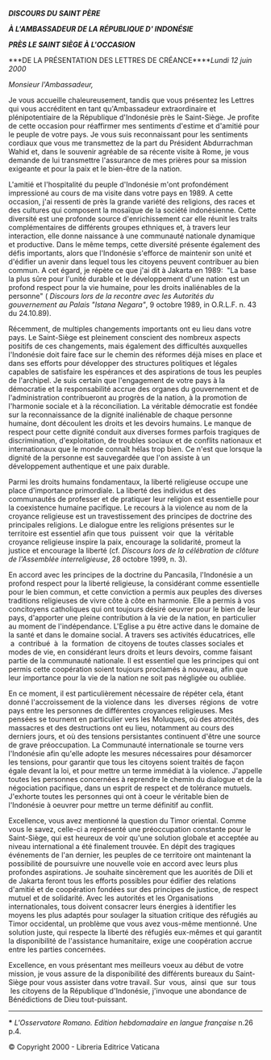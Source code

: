 ***DISCOURS DU SAINT PÈRE***

***À L'AMBASSADEUR DE LA RÉPUBLIQUE D' INDONÉSIE***

***PRÈS LE SAINT SIÈGE À L'OCCASION***

***DE LA PRÉSENTATION DES LETTRES DE CRÉANCE\*****Lundi 12 juin 2000*

*Monsieur l'Ambassadeur,*

Je vous accueille chaleureusement, tandis que vous présentez les Lettres qui vous accréditent en tant qu'Ambassadeur extraordinaire et plénipotentiaire de la République d'Indonésie près le Saint-Siège. Je profite de cette occasion pour réaffirmer mes sentiments d'estime et d'amitié pour le peuple de votre pays. Je vous suis reconnaissant pour les sentiments cordiaux que vous me transmettez de la part du Président Abdurrachman Wahid et, dans le souvenir agréable de sa récente visite à Rome, je vous demande de lui transmettre l'assurance de mes prières pour sa mission exigeante et pour la paix et le bien-être de la nation.

L'amitié et l'hospitalité du peuple d'Indonésie m'ont profondément impressioné au cours de ma visite dans votre pays en 1989. A cette occasion, j'ai ressenti de près la grande variété des religions, des races et des cultures qui composent la mosaïque de la société indonésienne. Cette diversité est une profonde source d'enrichissement car elle réunit les traits complémentaires de différents groupes ethniques et, à travers leur interaction, elle donne naissance à une communauté nationale dynamique et productive. Dans le même temps, cette diversité présente également des défis importants, alors que l'Indonésie s'efforce de maintenir son unité et d'édifier un avenir dans lequel tous les citoyens peuvent contribuer au bien commun. A cet égard, je répète ce que j'ai dit à Jakarta en 1989:  "La base la plus sûre pour l'unité durable et le développement d'une nation est un profond respect pour la vie humaine, pour les droits inaliénables de la personne" ( *Discours lors de la recontre avec les Autorités du gouvernement au Palais "Istana Negara"*, 9 octobre 1989, in O.R.L.F. n. 43 du 24.10.89).

Récemment, de multiples changements importants ont eu lieu dans votre pays. Le Saint-Siège est pleinement conscient des nombreux aspects positifs de ces changements, mais également des difficultés auxquelles l'Indonésie doit faire face sur le chemin des réformes déjà mises en place et dans ses efforts pour développer des structures politiques et légales capables de satisfaire les espérances et des aspirations de tous les peuples de l'archipel. Je suis certain que l'engagement de votre pays à la démocratie et la responsabilité accrue des organes du gouvernement et de l'administration contribueront au progrès de la nation, à la promotion de l'harmonie sociale et à la réconciliation. La véritable démocratie est fondée sur la reconnaissance de la dignité inaliénable de chaque personne humaine, dont découlent les droits et les devoirs humains. Le manque de respect pour cette dignité conduit aux diverses formes parfois tragiques de discrimination, d'exploitation, de troubles sociaux et de conflits nationaux et internationaux que le monde connaît hélas trop bien. Ce n'est que lorsque la dignité de la personne est sauvegardée que l'on assiste à un développement authentique et une paix durable.

Parmi les droits humains fondamentaux, la liberté religieuse occupe une place d'importance primordiale. La liberté des individus et des communautés de professer et de pratiquer leur religion est essentielle pour la coexistence humaine pacifique. Le recours à la violence au nom de la croyance religieuse est un travestissement des principes de doctrine des principales religions. Le dialogue entre les religions présentes sur le territoire est essentiel afin que tous  puissent  voir  que  la  véritable croyance religieuse inspire la paix, encourage la solidarité, promeut la justice et encourage la liberté (cf. *Discours lors de la célébration de clôture de l'Assemblée interreligieuse*, 28 octobre 1999, n. 3).

En accord avec les principes de la doctrine du Pancasila, l'Indonésie a un profond respect pour la liberté religieuse, la considérant comme essentielle pour le bien commun, et cette conviction a permis aux peuples des diverses traditions religieuses de vivre côte à côte en harmonie. Elle a permis à vos concitoyens catholiques qui ont toujours désiré oeuvrer pour le bien de leur pays, d'apporter une pleine contribution à la vie de la nation, en particulier au moment de l'indépendance. L'Eglise a pu être active dans le domaine de la santé et dans le domaine social. A travers ses activités éducatrices, elle  a  contribué  à  la  formation  de citoyens de toutes classes sociales et modes de vie, en considérant leurs droits et leurs devoirs, comme faisant partie de la communauté nationale. Il est essentiel que les principes qui ont permis cette coopération soient toujours proclamés à nouveau, afin que leur importance pour la vie de la nation ne soit pas négligée ou oubliée.

En ce moment, il est particulièrement nécessaire de répéter cela, étant donné l'accroissement de la violence dans  les  diverses  régions  de  votre pays entre les personnes de différentes croyances religieuses. Mes pensées se tournent en particulier vers les Moluques, où des atrocités, des massacres et des destructions ont eu lieu, notamment au cours des derniers jours, et où des tensions persistantes continuent d'être une source de grave préoccupation. La Communauté internationale se tourne vers l'Indonésie afin qu'elle adopte les mesures nécessaires pour désamorcer les tensions, pour garantir que tous les citoyens soient traités de façon égale devant la loi, et pour mettre un terme immédiat à la violence. J'appelle toutes les personnes concernées à reprendre le chemin du dialogue et de la négociation pacifique, dans un esprit de respect et de tolérance mutuels. J'exhorte toutes les personnes qui ont à coeur le véritable bien de l'Indonésie à oeuvrer pour mettre un terme définitif au conflit.

Excellence, vous avez mentionné la question du Timor oriental. Comme vous le savez, celle-ci a représenté une préoccupation constante pour le Saint-Siège, qui est heureux de voir qu'une solution globale et acceptée au niveau international a été finalement trouvée. En dépit des tragiques événements de l'an dernier, les peuples de ce territoire ont maintenant la possibilité de poursuivre une nouvelle voie en accord avec leurs plus profondes aspirations. Je souhaite sincèrement que les auorités de Dili et de Jakarta feront tous les efforts possibles pour édifier des relations d'amitié et de coopération fondées sur des principes de justice, de respect mutuel et de solidarité. Avec les autorités et les Organisations internationales, tous doivent consacrer leurs énergies à identifier les moyens les plus adaptés pour soulager la situation critique des réfugiés au Timor occidental, un problème que vous avez vous-même mentionné. Une solution juste, qui respecte la liberté des réfugiés eux-mêmes et qui garantit la disponibilité de l'assistance humanitaire, exige une coopération accrue entre les parties concernées.

Excellence, en vous présentant mes meilleurs voeux au début de votre mission, je vous assure de la disponibilité des différents bureaux du Saint-Siège pour vous assister dans votre travail. Sur  vous,  ainsi  que  sur  tous  les citoyens de la République d'Indonésie, j'invoque une abondance de Bénédictions de Dieu tout-puissant.

* * *

**\*** *L'Osservatore Romano. Edition hebdomadaire en langue française* n.26 p.4.

© Copyright 2000 - Libreria Editrice Vaticana